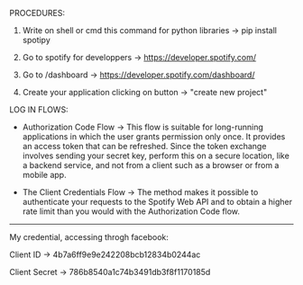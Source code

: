 PROCEDURES:

1. Write on shell or cmd this command for python libraries -> pip install spotipy

1. Go to spotify for developpers -> https://developer.spotify.com/
2. Go to /dashboard -> https://developer.spotify.com/dashboard/
3. Create your application clicking on button -> "create new project"

LOG IN FLOWS:

- Authorization Code Flow -> This flow is suitable for long-running applications in which the user grants permission only once. It provides an access token that can be refreshed. Since the token exchange involves sending your secret key, perform this on a secure location, like a backend service, and not from a client such as a browser or from a mobile app.

- The Client Credentials Flow -> The method makes it possible to authenticate your requests to the Spotify Web API and to obtain a higher rate limit than you would with the Authorization Code flow.



--------------------------------------------------------------------------------
  
My credential, accessing throgh facebook:


Client ID     -> 4b7a6ff9e9e242208bcb12834b0244ac

Client Secret -> 786b8540a1c74b3491db3f8f1170185d
